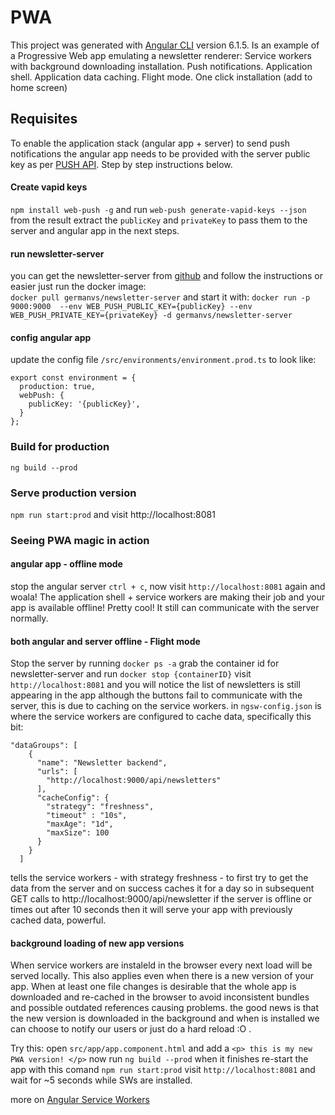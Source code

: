 # PWA
This project was generated with [Angular CLI](https://github.com/angular/angular-cli) version 6.1.5.
Is an example of a Progressive Web app emulating a newsletter renderer:
Service workers with background downloading installation.
Push notifications. 
Application shell.
Application data caching.
Flight mode.
One click installation (add to home screen)

## Requisites ##
To enable the application stack (angular app + server) to send push notifications the angular app 
needs to be provided with the server public key as per [PUSH API](https://developer.mozilla.org/en-US/docs/Web/API/Push_API).
Step by step instructions below.

#### Create vapid keys ####
`npm install web-push -g` and run `web-push generate-vapid-keys --json` from the result extract the `publicKey` and `privateKey`
to pass them to the server and angular app in the next steps.

#### run newsletter-server ####
you can get the newsletter-server from [github](https://github.com/Gvaldes93/newsletter-server) and follow the instructions
or easier just run the docker image:  
`docker pull germanvs/newsletter-server`
and start it with: 
`docker run -p 9000:9000  --env WEB_PUSH_PUBLIC_KEY={publicKey} --env WEB_PUSH_PRIVATE_KEY={privateKey} -d germanvs/newsletter-server`

#### config angular app ####
update the config file `/src/environments/environment.prod.ts` to look like:
```$xslt
export const environment = {
  production: true,
  webPush: {
    publicKey: '{publicKey}',
  }
};
```

### Build for production ###
`ng build --prod`

### Serve production version ###
`npm run start:prod` and visit http://localhost:8081

### Seeing PWA magic in action
#### angular app - offline mode ####
stop the angular server `ctrl + c`, now visit `http://localhost:8081` again and woala!
The application shell + service workers are making their job and your app is available offline! 
Pretty cool! It still can communicate with the server normally. 

#### both angular and server offline - Flight mode ####
Stop the server by running `docker ps -a` grab the container id for newsletter-server and run `docker stop {containerID}`
visit `http://localhost:8081` and you will notice the list of newsletters is still appearing in the app although the 
buttons fail to communicate with the server, this is due to caching on the service workers.
in `ngsw-config.json` is where the service workers are configured to cache data, specifically this bit:
```$xslt
"dataGroups": [
    {
      "name": "Newsletter backend",
      "urls": [
        "http://localhost:9000/api/newsletters"
      ],
      "cacheConfig": {
        "strategy": "freshness",
        "timeout" : "10s",
        "maxAge": "1d",
        "maxSize": 100
      }
    }
  ]
```
tells the service workers - with strategy freshness - to first try to get the data from the server and on success 
caches it for a day so in subsequent GET calls to http://localhost:9000/api/newsletter if the server is 
offline or times out after 10 seconds then it will serve your app with previously cached data, powerful.

#### background loading of new app versions
When service workers are instaleld in the browser every next load will be served locally.
This also applies even when there is a new version of your app. When at least one file changes
is desirable that the whole app is downloaded and re-cached in the browser to avoid inconsistent bundles and possible
outdated references causing problems. 
the good news is that the new version is downloaded in the background and when is installed we can choose to notify our users
or just do a hard reload :O .

Try this:
open `src/app/app.component.html` and add a `<p> this is my new PWA version! </p>`
now run `ng build --prod` when it finishes re-start the app with this comand `npm run start:prod`
visit `http://localhost:8081` and wait for ~5 seconds while SWs are installed.

more on [Angular Service Workers](https://angular.io/guide/service-worker-intro)
